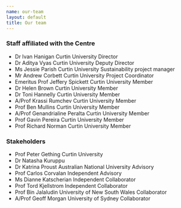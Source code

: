 ```yaml
---
name: our-team
layout: default
title: Our team
---
```


### Staff affiliated with the Centre

- Dr Ivan Hanigan Curtin University Director
- Dr Aditya Vyas Curtin University Deputy Director
- Ms Jessie Parish Curtin University Sustainability project manager  
- Mr Andrew Corbett Curtin University Project Coordinator
- Emeritus Prof Jeffery Spickett Curtin University Member
- Dr Helen Brown Curtin University Member
- Dr Toni Hannelly Curtin University Member
- A/Prof Krassi Rumchev Curtin University Member
- Prof Ben Mullins Curtin University Member
- A/Prof Genandrialine Peralta Curtin University Member
- Prof Gavin Pereira Curtin University Member
- Prof Richard Norman Curtin University Member


### Stakeholders

- Prof Peter Gething Curtin University
- Dr Natasha Kuruppu
- Dr Katrina Proust Australian National University Advisory
- Prof Carlos Corvalan Independent Advisory
- Ms Dianne Katscherian Independent Collaborator
- Prof Tord Kjellstrom Independent Collaborator
- Prof Bin Jalaludin University of New South Wales Collaborator
- A/Prof Geoff Morgan University of Sydney Collaborator
